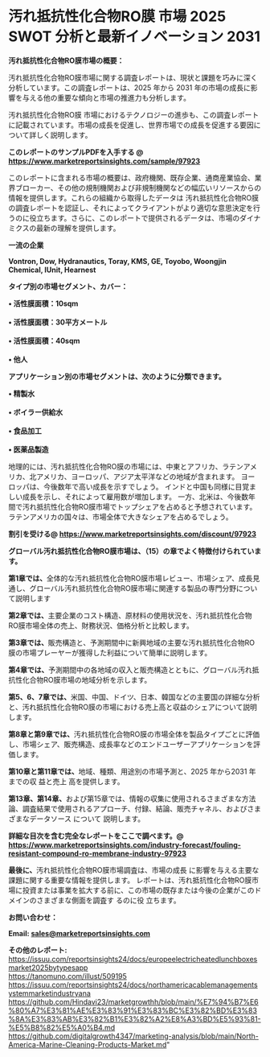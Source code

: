# 汚れ抵抗性化合物RO膜 市場 2025 SWOT 分析と最新イノベーション 2031

<strong><b>汚れ抵抗性化合物RO膜市場の概要：</b></strong>

汚れ抵抗性化合物RO膜市場に関する調査レポートは、現状と課題を巧みに深く分析しています。この調査レポートは、2025 年から 2031 年の市場の成長に影響を与える他の重要な傾向と市場の推進力も分析します。

汚れ抵抗性化合物RO膜 市場におけるテクノロジーの進歩も、この調査レポートに記載されています。市場の成長を促進し、世界市場での成長を促進する要因について詳しく説明します。

<strong>このレポートのサンプルPDFを入手する @ <a href=https://www.marketreportsinsights.com/sample/97923>https://www.marketreportsinsights.com/sample/97923</a></strong>

このレポートに含まれる市場の概要は、政府機関、既存企業、通商産業協会、業界ブローカー、その他の規制機関および非規制機関などの幅広いリソースからの情報を提供します。これらの組織から取得したデータは 汚れ抵抗性化合物RO膜 の調査レポートを認証し、それによってクライアントがより適切な意思決定を行うのに役立ちます。さらに、このレポートで提供されるデータは、市場のダイナミクスの最新の理解を提供します。

<strong>一流の企業</strong>

<strong><b>Vontron, Dow, Hydranautics, Toray, KMS, GE, Toyobo, Woongjin Chemical, IUnit, Hearnest</b></strong>

<strong><b>タイプ別の市場セグメント、カバー：</b></strong>

<strong>• 活性膜面積：10sqm<br><br>• 活性膜面積：30平方メートル<br><br>• 活性膜面積：40sqm<br><br>• 他人</strong>

<strong><b>アプリケーション別の市場セグメントは、次のように分類できます。</b></strong>

<strong>• 精製水<br><br>• ボイラー供給水<br><br>• 食品加工<br><br>• 医薬品製造</strong>

 地理的には、汚れ抵抗性化合物RO膜の市場には、中東とアフリカ、ラテンアメリカ、北アメリカ、ヨーロッパ、アジア太平洋などの地域が含まれます。 ヨーロッパは、今後数年で高い成長を示すでしょう。 インドと中国も同様に目覚ましい成長を示し、それによって雇用数が増加します。 一方、北米は、今後数年間で汚れ抵抗性化合物RO膜市場でトップシェアを占めると予想されています。 ラテンアメリカの国々は、市場全体で大きなシェアを占めるでしょう。

<strong>割引を受ける@ <a href=https://www.marketreportsinsights.com/discount/97923>https://www.marketreportsinsights.com/discount/97923</a></strong>

<strong><b>グローバル汚れ抵抗性化合物RO膜市場は、（15）の章でよく特徴付けられています。</b></strong>

<strong><b>第</b></strong><strong><b>1章では、</b></strong>全体的な汚れ抵抗性化合物RO膜市場レビュー、市場シェア、成長見通し、グローバル汚れ抵抗性化合物RO膜市場に関連する製品の専門分野について説明します

<strong><b>第2章では、</b></strong>主要企業のコスト構造、原材料の使用状況を、汚れ抵抗性化合物RO膜市場全体の売上、財務状況、価格分析と比較します。

<strong><b>第3章では、</b></strong>販売構造と、予測期間中に新興地域の主要な汚れ抵抗性化合物RO膜の市場プレーヤーが獲得した利益について簡単に説明します。

<strong><b>第4章では、</b></strong>予測期間中の各地域の収入と販売構造とともに、グローバル汚れ抵抗性化合物RO膜市場の地域分析を示します。

<strong><b>第5、6、7章では、</b></strong>米国、中国、ドイツ、日本、韓国などの主要国の詳細な分析と、汚れ抵抗性化合物RO膜の市場における売上高と収益のシェアについて説明します。

<strong><b>第8章と第9章では、</b></strong>汚れ抵抗性化合物RO膜の市場全体を製品タイプごとに評価し、市場シェア、販売構造、成長率などのエンドユーザーアプリケーションを評価します。

<strong><b>第10章と第11章では、</b></strong>地域、種類、用途別の市場予測と、2025 年から2031 年までの収 益と売上 高を提供します。

<strong><b>第13章、第14章、</b></strong>および第15章では、情報の収集に使用されるさまざまな方法論、調査結果で使用されるアプローチ、付録、結論、販売チャネル、およびさまざまなデータソース について 説明します。

<strong>詳細な目次を含む完全なレポートをここで調べます。@ <a href=https://www.marketreportsinsights.com/industry-forecast/fouling-resistant-compound-ro-membrane-industry-97923>https://www.marketreportsinsights.com/industry-forecast/fouling-resistant-compound-ro-membrane-industry-97923</a></strong>

<strong><b>最後に、</b></strong>汚れ抵抗性化合物RO膜市場調査は、市場の成長 に影響を</a>与える主要な課題に関する重要な情報を提供します。 レポートは、汚れ抵抗性化合物RO膜市場に投資または事業を拡大する前に、この市場の既存または今後の企業がこのドメインのさまざまな側面を調査す るのに役 立ちます。

<strong><b>お問い合わせ：</b></strong>

<strong>Email: </strong><a href=mailto:sales@marketreportsinsights.com><strong>sales@marketreportsinsights.com</strong></a>

<strong>その他のレポート:</strong>
<br>
<a href=https://issuu.com/reportsinsights24/docs/europeelectricheatedlunchboxesmarket2025bytypesapp>https://issuu.com/reportsinsights24/docs/europeelectricheatedlunchboxesmarket2025bytypesapp</a>
<br>
<a href=https://tanomuno.com/illust/509195>https://tanomuno.com/illust/509195</a>
<br>
<a href=https://issuu.com/reportsinsights24/docs/northamericacablemanagementsystemmarketindustryana>https://issuu.com/reportsinsights24/docs/northamericacablemanagementsystemmarketindustryana</a>
<br>
<a href=https://github.com/Hindavi23/marketgrowthh/blob/main/%E7%94%B7%E6%80%A7%E3%81%AE%E3%83%91%E3%83%BC%E3%82%BD%E3%83%8A%E3%83%AB%E3%82%B1%E3%82%A2%E8%A3%BD%E5%93%81-%E5%B8%82%E5%A0%B4.md>https://github.com/Hindavi23/marketgrowthh/blob/main/%E7%94%B7%E6%80%A7%E3%81%AE%E3%83%91%E3%83%BC%E3%82%BD%E3%83%8A%E3%83%AB%E3%82%B1%E3%82%A2%E8%A3%BD%E5%93%81-%E5%B8%82%E5%A0%B4.md</a>
<br>
<a href=https://github.com/digitalgrowth4347/marketing-analysis/blob/main/North-America-Marine-Cleaning-Products-Market.md>https://github.com/digitalgrowth4347/marketing-analysis/blob/main/North-America-Marine-Cleaning-Products-Market.md</a>"
